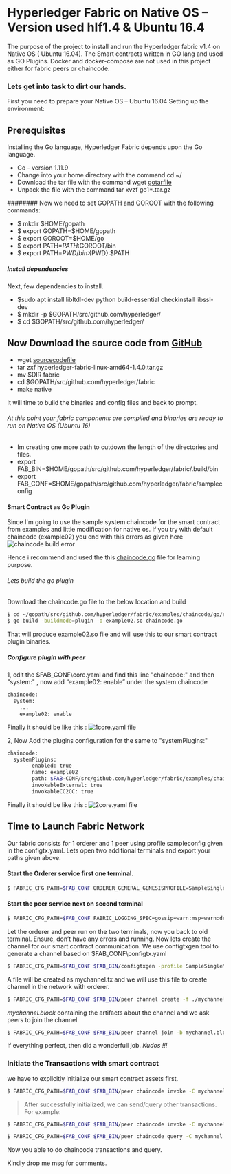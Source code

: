 # Hyperledger Fabric on Native OS – Version used hlf1.4 & Ubuntu 16.4
The purpose of the project to install  and run the Hyperledger fabric v1.4 on  Native  OS ( Ubuntu 16.04).   The Smart contracts written in GO lang and  used as GO Plugins. 
Docker and docker-compose are not used in this project either for fabric peers or chaincode.

### Lets get into task to dirt our hands. 
First you need to prepare your Native OS – Ubuntu 16.04 
Setting up the environment: 
## Prerequisites
Installing the Go language, Hyperledger Fabric depends upon the Go language.
* Go - version 1.11.9 
* Change into your home directory with the command cd ~/  
*	Download the tar file with the command wget [gotarfile](https://storage.googleapis.com/golang/)
*	Unpack the file with the command tar xvzf go1*.tar.gz 

######## Now we need to set GOPATH and GOROOT with the following commands: 
*	$ mkdir $HOME/gopath
*	$ export GOPATH=$HOME/gopath
*	$ export GOROOT=$HOME/go
*	$ export PATH=$PATH:$GOROOT/bin
*	$ export PATH=${PWD}/bin:${PWD}:$PATH
##### Install dependencies
Next, few dependencies to install. 
- $sudo apt install libltdl-dev python build-essential checkinstall libssl-dev
- $ mkdir -p $GOPATH/src/github.com/hyperledger/
- $ cd $GOPATH/src/github.com/hyperledger/

## Now Download the source code from [GitHub](https://github.com/hyperledger/fabric)
*	wget [sourcecodefile](https://github.com/hyperledger/fabric/archive/release-1.4.zip)
*	tar zxf hyperledger-fabric-linux-amd64-1.4.0.tar.gz
*	mv $DIR fabric
*	cd $GOPATH/src/github.com/hyperledger/fabric
*	make native

It will time to build the binaries and config files and back to prompt.

###### At this point your fabric  components are compiled and binaries are ready to run on Native OS (Ubuntu 16)

-	Im creating one more path to cutdown the length of the directories and files.
-	export FAB_BIN=$HOME/gopath/src/github.com/hyperledger/fabric/.build/bin
-	export FAB_CONF=$HOME/gopath/src/github.com/hyperledger/fabric/sampleconfig

#### Smart Contract as Go Plugin
Since I'm going to use the sample system chaincode for the smart contract from examples and little modification for native os. 
If you try with default chaincode (example02) you end with this errors as given here ![chaincode build error](link-to-image)

Hence i  recommend and used the this [chaincode.go](https://github.com/ravinayag/Fabric-Native-OS-v1.4/blob/master/chaincode.go) file for learning purpose.
###### Lets build the go plugin 

Download the chaincode.go file to the below location and build
```bash
$ cd ~/gopath/src/github.com/hyperledger/fabric/examples/chaincode/go/example02
$ go build -buildmode=plugin -o example02.so chaincode.go
```
That will produce example02.so file and will use this to our smart contract plugin binaries.

##### Configure plugin with peer
1,  edit the $FAB_CONF\core.yaml  and find this line "chaincode:" and then "system:" , now add “example02: enable” under the system.chaincode
```bash
chaincode:
  system:
    ...
    example02: enable
```
Finally it should be like this : ![1core.yaml file ](https://github.com/ravinayag/Fabric-Native-OS-v1.4/blob/master/1core.yaml)

2,  Now Add the plugins configuration for the same to "systemPlugins:" 
```bash
chaincode:
  systemPlugins:
      - enabled: true
        name: example02
        path: $FAB-CONF/src/github.com/hyperledger/fabric/examples/chaincode/go/example02/example02.so
        invokableExternal: true
        invokableCC2CC: true
```
Finally it should be like this : ![2core.yaml file ](https://github.com/ravinayag/Fabric-Native-OS-v1.4/blob/master/2core.yaml)

## Time to Launch Fabric Network 
 Our fabric consists for 1 orderer and 1 peer using profile sampleconfig given in the configtx.yaml.
 Lets open two additional terminals and export your paths given above.
 
 #### Start the Orderer service first one terminal.
 ```bash
 $ FABRIC_CFG_PATH=$FAB_CONF ORDERER_GENERAL_GENESISPROFILE=SampleSingleMSPSolo $FAB_BIN/orderer
 ```
 #### Start the peer service next  on second terminal
 ```bash
 $ FABRIC_CFG_PATH=$FAB_CONF FABRIC_LOGGING_SPEC=gossip=warn:msp=warn:debug $FAB_BIN/peer node start
 ```
Let the orderer and peer run on the two terminals, now you back to old terminal.
Ensure, don’t have any errors and running.  Now lets create the channel for our smart contract communication.  We use configtxgen tool to generate a  channel based on $FAB_CONF\configtx.yaml
```bash
$ FABRIC_CFG_PATH=$FAB_CONF $FAB_BIN/configtxgen -profile SampleSingleMSPChannel -outputCreateChannelTx mychannel.tx -channelID mychannel
```

A file will be created as mychannel.tx and we will use this file to create channel in the network with orderer.
```bash 
$ FABRIC_CFG_PATH=$FAB_CONF $FAB_BIN/peer channel create -f ./mychannel.tx -c mychannel -o 127.0.0.1:7050
```
_mychannel.block_  containing the artifacts about the channel and we ask peers to join the channel. 
```bash
$ FABRIC_CFG_PATH=$FAB_CONF $FAB_BIN/peer channel join -b mychannel.block
```
If everything perfect, then did a wonderfull job. _Kudos !!!_

### Initiate the Transactions with smart contract

we have to explicitly initialize our smart contract assets first.
```bash
$ FABRIC_CFG_PATH=$FAB_CONF $FAB_BIN/peer chaincode invoke -C mychannel -n example02 -c '{"Args":["invoke", "a", "500", "b","200"]}'
```
> After successfully initialized, we can send/query  other transactions. For example:
```bash
$ FABRIC_CFG_PATH=$FAB_CONF $FAB_BIN/peer chaincode invoke -C mychannel -n example02 -c '{"Args":["transfer","a","b","100"]}'

$ FABRIC_CFG_PATH=$FAB_CONF $FAB_BIN/peer chaincode query -C mychannel -n example02 -c '{"Args":["query","a"]}'
```

Now you able to do chaincode transactions and query.

Kindly drop me msg for comments. 

